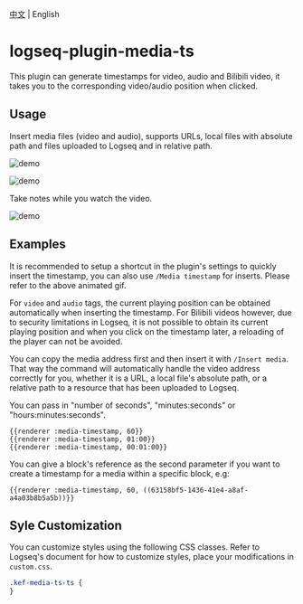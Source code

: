 [中文](README.md) | English

# logseq-plugin-media-ts

This plugin can generate timestamps for video, audio and Bilibili video, it takes you to the corresponding video/audio position when clicked.

## Usage

Insert media files (video and audio), supports URLs, local files with absolute path and files uploaded to Logseq and in relative path.

![demo](renderer.gif)

![demo](demo.gif)

Take notes while you watch the video.

![demo](right-sidebar.gif)

## Examples

It is recommended to setup a shortcut in the plugin's settings to quickly insert the timestamp, you can also use `/Media timestamp` for inserts. Please refer to the above animated gif.

For `video` and `audio` tags, the current playing position can be obtained automatically when inserting the timestamp. For Bilibili videos however, due to security limitations in Logseq, it is not possible to obtain its current playing position and when you click on the timestamp later, a reloading of the player can not be avoided.

You can copy the media address first and then insert it with `/Insert media`. That way the command will automatically handle the video address correctly for you, whether it is a URL, a local file's absolute path, or a relative path to a resource that has been uploaded to Logseq.

You can pass in "number of seconds", "minutes:seconds" or "hours:minutes:seconds".

```
{{renderer :media-timestamp, 60}}
{{renderer :media-timestamp, 01:00}}
{{renderer :media-timestamp, 00:01:00}}
```

You can give a block's reference as the second parameter if you want to create a timestamp for a media within a specific block, e.g:

```
{{renderer :media-timestamp, 60, ((63158bf5-1436-41e4-a8af-a4a03b8b5a5b))}}
```

## Syle Customization

You can customize styles using the following CSS classes. Refer to Logseq's document for how to customize styles, place your modifications in `custom.css`.

```css
.kef-media-ts-ts {
}
```
